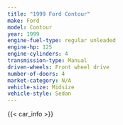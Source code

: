 ```yaml
---
title: "1999 Ford Contour"
make: Ford
model: Contour
year: 1999
engine-fuel-type: regular unleaded
engine-hp: 125
engine-cylinders: 4
transmission-type: Manual
driven-wheels: Front wheel drive
number-of-doors: 4
market-category: N/A
vehicle-size: Midsize
vehicle-style: Sedan
---
```


{{< car_info >}}
